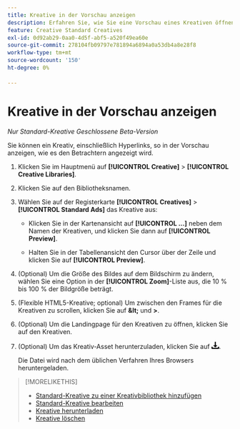 ```yaml
---
title: Kreative in der Vorschau anzeigen
description: Erfahren Sie, wie Sie eine Vorschau eines Kreativen öffnen.
feature: Creative Standard Creatives
exl-id: 0d92ab29-0aa0-4d5f-abf5-a520f49ea60e
source-git-commit: 278104fb09797e781894a6894a0a53db4a8e28f8
workflow-type: tm+mt
source-wordcount: '150'
ht-degree: 0%

---
```


# Kreative in der Vorschau anzeigen

*Nur Standard-Kreative*
*Geschlossene Beta-Version*

Sie können ein Kreativ, einschließlich Hyperlinks, so in der Vorschau anzeigen, wie es den Betrachtern angezeigt wird.

1. Klicken Sie im Hauptmenü auf **[!UICONTROL Creative]** > **[!UICONTROL Creative Libraries]**.

1. Klicken Sie auf den Bibliotheksnamen.

1. Wählen Sie auf der Registerkarte **[!UICONTROL Creatives]** > **[!UICONTROL Standard Ads]** das Kreative aus:

   * Klicken Sie in der Kartenansicht auf **[!UICONTROL ...]** neben dem Namen der Kreativen, und klicken Sie dann auf **[!UICONTROL Preview]**.

   * Halten Sie in der Tabellenansicht den Cursor über der Zeile und klicken Sie auf **[!UICONTROL Preview]**.

1. (Optional) Um die Größe des Bildes auf dem Bildschirm zu ändern, wählen Sie eine Option in der **[!UICONTROL Zoom]**-Liste aus, die 10 % bis 100 % der Bildgröße beträgt.

1. (Flexible HTML5-Kreative; optional) Um zwischen den Frames für die Kreativen zu scrollen, klicken Sie auf **\&lt;** und **\>**.

1. (Optional) Um die Landingpage für den Kreativen zu öffnen, klicken Sie auf den Kreativen.

   <!-- Verify:  Will the creative click be tracked like a regular ad click but not linked to a publisher and placement? Explain effect/consequences. -->

1. (Optional) Um das Kreativ-Asset herunterzuladen, klicken Sie auf ![Download](/help/creative/assets/download.png "Download").

   Die Datei wird nach dem üblichen Verfahren Ihres Browsers heruntergeladen.

>[!MORELIKETHIS]
>
>* [Standard-Kreative zu einer Kreativbibliothek hinzufügen](/help/creative/creative-libraries/creative-add-standard.md)
>* [Standard-Kreative bearbeiten](/help/creative/creative-libraries/creative-edit-standard.md)
>* [Kreative herunterladen](/help/creative/creative-libraries/creative-download.md)
>* [Kreative löschen](/help/creative/creative-libraries/creative-delete.md)
